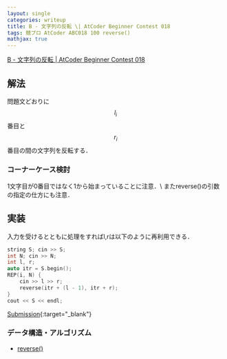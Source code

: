 ```yaml
---
layout: single
categories: writeup
title: B - 文字列の反転 \| AtCoder Beginner Contest 018
tags: 競プロ AtCoder ABC018 100 reverse()
mathjax: true
---
```


[B - 文字列の反転 \| AtCoder Beginner Contest 018](https://beta.atcoder.jp/contests/abc018/tasks/abc018_2)

## 解法
問題文どおりに$$l_i$$番目と$$ r_i $$番目の間の文字列を反転する．
### コーナーケース検討
1文字目が0番目ではなく1から始まっていることに注意．\\
またreverse()の引数の指定の仕方にも注意．
## 実装
入力を受けるとともに処理をすればl,rは以下のように再利用できる．
```cpp
string S; cin >> S;
int N; cin >> N;
int l, r;
auto itr = S.begin();
REP(i, N) {
    cin >> l >> r;
    reverse(itr + (l - 1), itr + r);
}
cout << S << endl;
```
[Submission](https://beta.atcoder.jp/contests/abc018/submissions/3016208){:target="_blank"}

### データ構造・アルゴリズム
- [reverse()](http://www.cplusplus.com/reference/algorithm/reverse/)